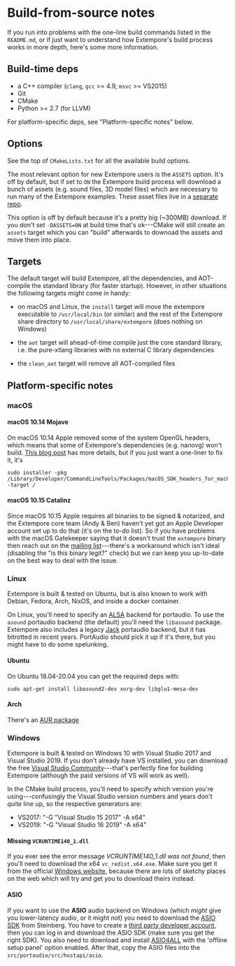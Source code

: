 # Build-from-source notes

If you run into problems with the one-line build commands listed in the
`README.md`, or if just want to understand how Extempore's build process works
in more depth, here's some more information.

## Build-time deps

- a C++ compiler (`clang`, `gcc` >= 4.9, `msvc` >= VS2015)
- Git
- CMake
- Python >= 2.7 (for LLVM)

For platform-specific deps, see "Platform-specific notes" below.

## Options

See the top of `CMakeLists.txt` for all the available build options.

The most relevant option for new Extempore users is the `ASSETS` option. It's
off by default, but if set to `ON` the Extempore build process will download a
bunch of assets (e.g. sound files, 3D model files) which are necessary to run
many of the Extempore examples. These asset files live in a [separate
repo](https://github.com/extemporelang/extempore-assets).

This option is off by default because it's a pretty big (~300MB) download. If
you don't set `-DASSETS=ON` at build time that's ok---CMake will still create an
`assets` target which you can "build" afterwards to downoad the assets and move
them into place.

## Targets

The default target will build Extempore, all the dependencies, and AOT-compile
the standard library (for faster startup). However, in other situations the
following targets might come in handy:

- on macOS and Linux, the `install` target will move the extempore executable to
  `/usr/local/bin` (or similar) and the rest of the Extempore share directory to
  `/usr/local/share/extempore` (does nothing on Windows)

- the `aot` target will ahead-of-time compile just the core standard library,
  i.e. the pure-xtlang libraries with no external C library dependencies

- the `clean_aot` target will remove all AOT-compiled files

## Platform-specific notes

### macOS

#### macOS 10.14 Mojave

On macOS 10.14 Apple removed some of the system OpenGL headers,
which means that some of Extempore's dependencies (e.g. nanovg) won't build.
[This blog
post](https://silvae86.github.io/sysadmin/mac/osx/mojave/beta/libxml2/2018/07/05/fixing-missing-headers-for-homebrew-in-mac-osx-mojave/)
has more details, but if you just want a one-liner to fix it, it's

    sudo installer -pkg /Library/Developer/CommandLineTools/Packages/macOS_SDK_headers_for_macOS_10.14.pkg -target /

#### macOS 10.15 Catalinz

Since macOS 10.15 Apple requires all binaries to be signed & notarized, and the
Extempore core team (Andy & Ben) haven't yet got an Apple Developer account set
up to do that (it's on the to-do list). So if you have problems with the macOS
Gatekeeper saying that it doesn't trust the `extempore` binary then reach out on
the [mailing list](mailto:extemporelang@googlegroups.com)---there's a workaround
which isn't ideal (disabling the "is this binary legit?" check) but we can keep
you up-to-date on the best way to deal with the issue.

### Linux

Extempore is built & tested on Ubuntu, but is also known to work with Debian,
Fedora, Arch, NixOS, and inside a docker container.

On Linux, you'll need to specify an [ALSA](http://www.alsa-project.org/) backend
for portaudio. To use the `asound` portaudio backend (the default) you'll need
the `libasound` package. Extempore also includes a legacy
[Jack](http://www.jackaudio.org/) portaudio backend, but it has bitrotted in
recent years. PortAudio should pick it up if it's there, but you might have to
do some spelunking.

#### Ubuntu

On Ubuntu 18.04-20.04 you can get the required deps with:

    sudo apt-get install libasound2-dev xorg-dev libglu1-mesa-dev

#### Arch

There's an [AUR package](https://aur.archlinux.org/packages/extempore-git/)

### Windows

Extempore is built & tested on Windows 10 with Visual Studio 2017 and Visual
Studio 2019. If you don't already have VS installed, you can download the free
[Visual Studio
Community](https://www.visualstudio.com/en-us/products/visual-studio-community-vs.aspx)---that's
perfectly fine for building Extempore (although the paid versions of VS will
work as well).

In the CMake build process, you'll need to specify which version you're
using---confusingly the Visual Studio version numbers and years don't _quite_ line up, so
the respective generators are:

- VS2017: "-G "Visual Studio 15 2017" -A x64"
- VS2019: "-G "Visual Studio 16 2019" -A x64"

#### Missing `VCRUNTIME140_1.dll`

If you ever see the error message _VCRUNTIME140_1.dll was not found_, then
you'll need to download the x64 `vc_redist.x64.exe`. Make sure you get it from
the official [Windows
website](https://support.microsoft.com/en-au/help/2977003/the-latest-supported-visual-c-downloads),
because there are lots of sketchy places on the web which will try and get you
to download theirs instead.

#### ASIO

If you want to use the **ASIO** audio backend on Windows (which _might_ give you
lower-latency audio, or it might not) you need to download the [ASIO
SDK](http://www.steinberg.net/nc/en/company/developer/sdk_download_portal.html)
from Steinberg. You have to create a [third party developer
account](http://www.steinberg.net/nc/en/company/developer/sdk_download_portal/create_3rd_party_developer_account.html),
then you can log in and download the ASIO SDK (make sure you get the right SDK).
You also need to download and install [ASIO4ALL](http://www.asio4all.com/) with
the 'offline setup panel' option enabled. After that, copy the ASIO files into
the `src/portaudio/src/hostapi/asio`.
